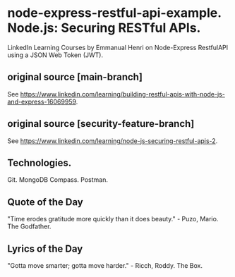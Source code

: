 # node-express-restful-api-example. Node.js: Securing RESTful APIs.
LinkedIn Learning Courses by Emmanual Henri on Node-Express RestfulAPI using a JSON Web Token (JWT).

## original source [main-branch]
See <https://www.linkedin.com/learning/building-restful-apis-with-node-js-and-express-16069959>.

## original source [security-feature-branch]
See <https://www.linkedin.com/learning/node-js-securing-restful-apis-2>.

## Technologies.
Git.
MongoDB Compass.
Postman.

## Quote of the Day
"Time erodes gratitude more quickly than it does beauty." - Puzo, Mario. The Godfather.

## Lyrics of the Day
"Gotta move smarter; gotta move harder." - Ricch, Roddy. The Box.